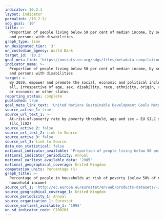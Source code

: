 ```yaml
---
indicator: 10.2.1
layout: indicator
permalink: /10-2-1/
sdg_goal: '10'
title: >-
  Proportion of people living below 50 per cent of median income, by sex, age
  and persons with disabilities
graph_type: line
un_designated_tier: '3'
un_custodian_agency: World Bank
target_id: '10.2'
goal_meta_link: 'https://unstats.un.org/sdgs/files/metadata-compilation/Metadata-Goal-10.pdf '
indicator_name: >-
  Proportion of people living below 50 per cent of median income, by sex, age
  and persons with disabilities
target: >-
  By 2030, empower and promote the social, economic and political inclusion of
  all, irrespective of age, sex, disability, race, ethnicity, origin, religion
  or economic or other status
reporting_status: complete
published: true
goal_meta_link_text: 'United Nations Sustainable Development Goals Metadata: 10.2.1'
source_active_1: true
source_url_text_1: >-
  At-risk-of-poverty rate by poverty threshold, age and sex – EU SILC survey
  (ilc_li02)
source_active_2: false
source_url_text_2: Link to Source
source_active_3: false
source_url_3: Link to Source
data_non_statistical: false
national_indicator_available: 'Proportion of people living below 50 per cent of median income, by age and sex'
national_indicator_periodicity: Annual
national_earliest_available_data: '2005'
national_geographical_coverage: United Kingdom
computation_units: Percentage (%)
graph_title: >-
  Percentage of people in households at risk of poverty (below 50% of median UK
  household income)
source_url_1: 'http://ec.europa.eu/eurostat/en/web/products-datasets/-/ILC_LI02 '
source_geographical_coverage_1: United Kingdom
source_periodicity_1: Annual
source_organisation_1: Eurostat
source_earliest_available_1: '1998'
un_sd_indicator_code: C100201
---
```

